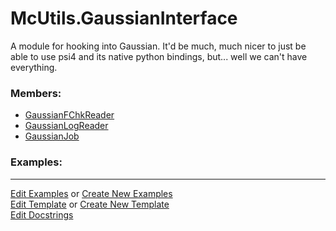 # <a id="McUtils.GaussianInterface">McUtils.GaussianInterface</a>
    
A module for hooking into Gaussian. It'd be much, much nicer to just be able to use psi4 and its native python bindings,
but... well we can't have everything.

### Members:

  - [GaussianFChkReader](GaussianInterface/GaussianImporter/GaussianFChkReader.md)
  - [GaussianLogReader](GaussianInterface/GaussianImporter/GaussianLogReader.md)
  - [GaussianJob](GaussianInterface/GaussianJob/GaussianJob.md)

### Examples:



___

[Edit Examples](https://github.com/McCoyGroup/References/edit/gh-pages/Documentation/examples/McUtils/GaussianInterface.md) or 
[Create New Examples](https://github.com/McCoyGroup/References/new/gh-pages/?filename=Documentation/examples/McUtils/GaussianInterface.md) <br/>
[Edit Template](https://github.com/McCoyGroup/References/edit/gh-pages/Documentation/templates/McUtils/GaussianInterface.md) or 
[Create New Template](https://github.com/McCoyGroup/References/new/gh-pages/?filename=Documentation/templates/McUtils/GaussianInterface.md) <br/>
[Edit Docstrings](https://github.com/McCoyGroup/McUtils/edit/master/GaussianInterface/__init__.py?message=Update%20Docs)